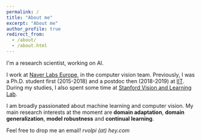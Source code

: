 ```yaml
---
permalink: /
title: "About me"
excerpt: "About me"
author_profile: true
redirect_from: 
  - /about/
  - /about.html
---
```


I'm a research scientist, working on AI.

I work at [Naver Labs Europe](https://europe.naverlabs.com/), in the computer vision team. Previously, I was a Ph.D. student first (2015-2018) and a postdoc then (2018-2019) at [IIT](https://www.iit.it). During my studies, I also spent some time at [Stanford Vision and Learning Lab](http://svl.stanford.edu/).

I am broadly passionated about machine learning and computer vision. My main research interests at the moment are **domain adaptation**, **domain generalization**, **model robustness** and **continual learning**.

Feel free to drop me an email! *rvolpi (at) hey.com*
